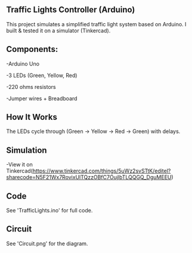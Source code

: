 ## Traffic Lights Controller (Arduino)

This project simulates a simplified traffic light system based on Arduino.
I built & tested it on a simulator (Tinkercad).

## Components:
-Arduino Uno

-3 LEDs (Green, Yellow, Red)

-220 ohms resistors

-Jumper wires + Breadboard

## How It Works
The LEDs cycle through (Green → Yellow → Red → Green) with delays.

## Simulation
-View it on Tinkercad(https://www.tinkercad.com/things/5uWz2svSTtK/editel?sharecode=N5F21Wx7RovixUlTQzzOBfC7OujlbTLQQGQ_DguMEEU)

## Code
See 'TrafficLights.ino' for full code.

## Circuit 
See 'Circuit.png' for the diagram.



